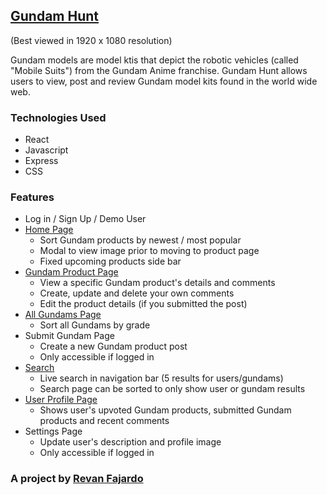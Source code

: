 ## [Gundam Hunt](https://gundam-hunt.herokuapp.com/)

(Best viewed in 1920 x 1080 resolution)

Gundam models are model ktis that depict the robotic vehicles (called "Mobile Suits") from the Gundam Anime franchise. Gundam Hunt allows users to view, post and review Gundam model kits found in the world wide web.

### Technologies Used
* React
* Javascript
* Express
* CSS

### Features
* Log in / Sign Up / Demo User
* [Home Page](https://gundam-hunt.herokuapp.com/)
  * Sort Gundam products by newest / most popular
  * Modal to view image prior to moving to product page
  * Fixed upcoming products side bar
* [Gundam Product Page](https://gundam-hunt.herokuapp.com/gundams/1)
  * View a specific Gundam product's details and comments
  * Create, update and delete your own comments
  * Edit the product details (if you submitted the post)
* [All Gundams Page](https://gundam-hunt.herokuapp.com/gundams)
  * Sort all Gundams by grade
* Submit Gundam Page
  * Create a new Gundam product post
  * Only accessible if logged in
* [Search](https://gundam-hunt.herokuapp.com/search)
  * Live search in navigation bar (5 results for users/gundams)
  * Search page can be sorted to only show user or gundam results
* [User Profile Page](https://gundam-hunt.herokuapp.com/profile/1)
  * Shows user's upvoted Gundam products, submitted Gundam products and recent comments
* Settings Page
  * Update user's description and profile image
  * Only accessible if logged in


### A project by [Revan Fajardo](https://www.linkedin.com/in/john-elijah-revan-fajardo-33a189a3)
